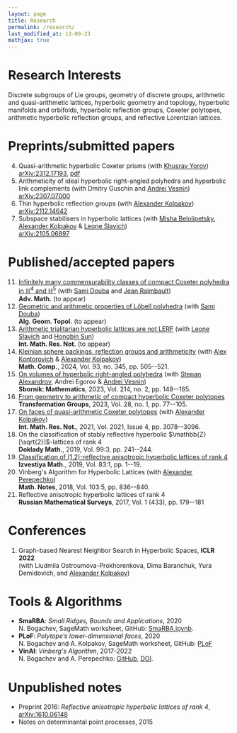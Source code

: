 ```yaml
---
layout: page
title: Research
permalink: /research/
last_modified_at: 13-09-23
mathjax: true
---
```



# Research Interests
Discrete subgroups of Lie groups, geometry of discrete groups, arithmetic and quasi-arithmetic lattices, hyperbolic geometry and topology, hyperbolic manifolds and orbifolds, hyperbolic reflection groups, Coxeter polytopes, arithmetic hyperbolic reflection groups, and reflective Lorentzian lattices.


# Preprints/submitted papers

4. Quasi-arithmetic hyperbolic Coxeter prisms (with [Khusrav Yorov](https://cemse.kaust.edu.sa/people/person/khusrav-yorov))\
  [arXiv:2312.17193](https://arxiv.org/abs/2312.17193), [pdf](Quasi_arithmetic_Coxeter_prisms-2024.pdf)
3. Arithmeticity of ideal hyperbolic right-angled polyhedra and hyperbolic link complements (with Dmitry Guschin and [Andrei Vesnin](http://math.nsc.ru/~vesnin/))\
  [arXiv:2307.07000](https://arxiv.org/abs/2307.07000) 
2. Thin hyperbolic reflection groups (with [Alexander Kolpakov](https://sashakolpakov.wordpress.com/))\
  [arXiv:2112.14642](https://arxiv.org/abs/2112.14642)
1. Subspace stabilisers in hyperbolic lattices (with [Misha Belolipetsky](http://w3.impa.br/~mbel/), [Alexander Kolpakov](https://sashakolpakov.wordpress.com/) & [Leone Slavich](http://matematica.unipv.it/slavich/))\
  [arXiv:2105.06897](https://arxiv.org/abs/2105.06897) 

# Published/accepted papers

11. [Infinitely many commensurability classes of compact Coxeter polyhedra in $\mathbb{H}^4$ and $\mathbb{H}^5$](https://arxiv.org/abs/2309.07691) (with [Sami Douba](https://www.ihes.fr/~/douba/) and [Jean Raimbault](https://www.i2m.univ-amu.fr/perso/jean.raimbault/))\
  **Adv. Math.** (to appear)
10. [Geometric and arithmetic properties of Löbell polyhedra](https://arxiv.org/abs/2304.12590) (with [Sami Douba](https://www.ihes.fr/~/douba/))\
  **Alg. Geom. Topol.** (to appear)
9. [Arithmetic trialitarian hyperbolic lattices are not LERF](https://arxiv.org/abs/2310.20611) (with [Leone Slavich](http://matematica.unipv.it/slavich/) and [Hongbin Sun](https://sites.math.rutgers.edu/~hs735/))\
  **Int. Math. Res. Not.** (to appear)
8. [Kleinian sphere packings, reflection groups and arithmeticity](https://arxiv.org/abs/2203.01973) (with [Alex Kontorovich](https://sites.math.rutgers.edu/~alexk/) & [Alexander Kolpakov](https://sashakolpakov.wordpress.com/))\
  **Math. Comp.**, 2024, Vol. 93, no. 345, pp. 505--521.
7. [On volumes of hyperbolic right-angled polyhedra](https://arxiv.org/abs/2111.08789) (with [Stepan Alexandrov](https://cyanprism.github.io/), Andrei Egorov & [Andrei Vesnin](http://math.nsc.ru/~vesnin/))\
  **Sbornik: Mathematics**, 2023, Vol. 214, no. 2, pp. 148--165.
6. [From geometry to arithmetic of compact hyperbolic Coxeter polytopes](https://arxiv.org/abs/2003.11944)\
  **Transformation Groups**, 2023, Vol. 28, no. 1, pp. 77--105.
5. [On faces of quasi-arithmetic Coxeter polytopes](https://arxiv.org/abs/2002.11445v2) (with [Alexander Kolpakov](https://sashakolpakov.wordpress.com/))\
  **Int. Math. Res. Not.**, 2021, Vol. 2021, Issue 4, pp. 3078--3096.
4. On the classification of stably reflective hyperbolic $\mathbb{Z}[\sqrt{2}]$-lattices of rank $4$\
  **Doklady Math.**, 2019, Vol. 99:3, pp. 241--244.
3. [Classification of (1,2)-reflective anisotropic hyperbolic lattices of rank 4](https://arxiv.org/abs/1903.08147v1)\
  **Izvestiya Math.**, 2019, Vol. 83:1, pp. 1--19.
2. Vinberg's Algorithm for Hyperbolic Lattices (with [Alexander Perepechko](http://a.perep.ru/))\
  **Math. Notes**, 2018, Vol. 103:5, pp. 836--840.
1. Reflective anisotropic hyperbolic lattices of rank 4\
  **Russian Mathematical Surveys**, 2017, Vol. 1 (433), pp. 179--181
  
# Conferences

1. Graph-based Nearest Neighbor Search in Hyperbolic Spaces, **ICLR 2022**\
  (with Liudmila Ostroumova-Prokhorenkova, Dima Baranchuk, Yura Demidovich, and [Alexander Kolpakov](https://sashakolpakov.wordpress.com/))
  
# Tools & Algorithms
  
- **SmaRBA**: *Small Ridges, Bounds and Applications*, 2020\
  N. Bogachev, SageMath worksheet, GitHub: [SmaRBA.ipynb](https://github.com/nvbogachev/OuterMostEdge/blob/master/SmaRBA.ipynb).
- **PLoF**: *Polytope’s lower-dimensional faces*, 2020\
  N. Bogachev and A. Kolpakov, SageMath worksheet, GitHub: [PLoF](https://github.com/sashakolpakov/plof)
- **VinAl**: *Vinberg's Algorithm*, 2017-2022\
  N. Bogachev and A. Perepechko: [GitHub](https://github.com/aperep/vinberg-algorithm), [DOI](https://zenodo.org/record/1098448).

# Unpublished notes

- Preprint 2016: *Reflective anisotropic hyperbolic lattices of rank 4*, [arXiv:1610.06148](https://arxiv.org/abs/1610.06148)
- Notes on determinantal point processes, 2015
